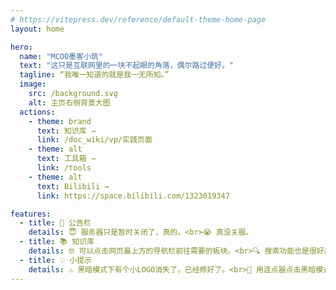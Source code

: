 ```yaml
---
# https://vitepress.dev/reference/default-theme-home-page
layout: home

hero:
  name: "MCOO墨客小筑"
  text: "这只是互联网里的一块不起眼的角落，偶尔路过便好。"
  tagline: “我唯一知道的就是我一无所知。”
  image:
    src: /background.svg
    alt: 主页右侧背景大图
  actions:
    - theme: brand
      text: 知识库 →
      link: /doc_wiki/vp/实践页面
    - theme: alt
      text: 工具箱 →
      link: /tools
    - theme: alt
      text: Bilibili →
      link: https://space.bilibili.com/1323019347

features:
  - title: 🥳 公告栏
    details: 😇 服务器只是暂时关闭了，真的。<br>😭 真没关服。
  - title: 📚 知识库
    details: 🤓 可以点击网页最上方的导航栏前往需要的板块。<br>🔍 搜索功能也是很好用的。
  - title: 💡 小提示
    details: ⚠️ 黑暗模式下有个小LOGO消失了，已经修好了。<br>🥳 用连点器点击黑暗模式切换按钮有惊喜。
---
```


